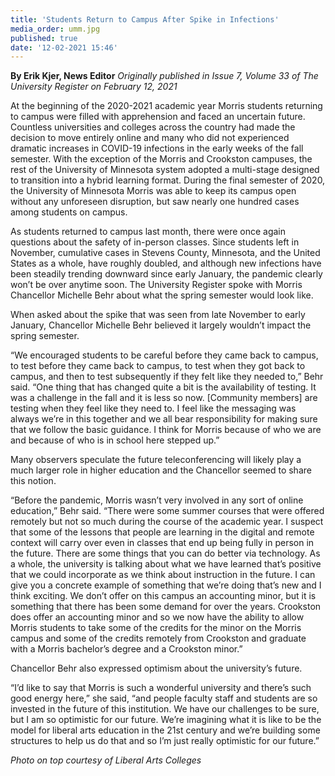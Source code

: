 ```yaml
---
title: 'Students Return to Campus After Spike in Infections'
media_order: umm.jpg
published: true
date: '12-02-2021 15:46'
---
```


**By Erik Kjer, News Editor** _Originally published in Issue 7, Volume 33 of The University Register on February 12, 2021_

At the beginning of the 2020-2021 academic year Morris students returning to campus were filled with apprehension and faced an uncertain future. Countless universities and colleges across the country had made the decision to move entirely online and many who did not experienced dramatic increases in COVID-19 infections in the early weeks of the fall semester. With the exception of the Morris and Crookston campuses, the rest of the University of Minnesota system adopted a multi-stage designed to transition into a hybrid learning format. During the final semester of 2020, the University of Minnesota Morris was able to keep its campus open without any unforeseen disruption, but saw nearly one hundred cases among students on campus.

As students returned to campus last month, there were once again questions about the safety of in-person classes. Since students left in November, cumulative cases in Stevens County, Minnesota, and the United States as a whole, have roughly doubled, and although new infections have been steadily trending downward since early January, the pandemic clearly won’t be over anytime soon. The University Register spoke with Morris Chancellor Michelle Behr about what the spring semester would look like.

When asked about the spike that was seen from late November to early January, Chancellor Michelle Behr believed it largely wouldn’t impact the spring semester. 

“We encouraged students to be careful before they came back to campus, to test before they came back to campus, to test when they got back to campus, and then to test subsequently if they felt like they needed to,” Behr said. “One thing that has changed quite a bit is the availability of testing. It was a challenge in the fall and it is less so now. [Community members] are testing when they feel like they need to. I feel like the messaging was always we’re in this together and we all bear responsibility for making sure that we follow the basic guidance. I think for Morris because of who we are and because of who is in school here stepped up.”

Many observers speculate the future teleconferencing will likely play a much larger role in higher education and the Chancellor seemed to share this notion.

“Before the pandemic, Morris wasn’t very involved in any sort of online education,” Behr said. “There were some summer courses that were offered remotely but not so much during the course of the academic year. I suspect that some of the lessons that people are learning in the digital and remote context will carry over even in classes that end up being fully in person in the future. There are some things that you can do better via technology. As a whole, the university is talking about what we have learned that’s positive that we could incorporate as we think about instruction in the future. I can give you a concrete example of something that we’re doing that’s new and I think exciting. We don’t offer on this campus an accounting minor, but it is something that there has been some demand for over the years. Crookston does offer an accounting minor and so we now have the ability to allow Morris students to take some of the credits for the minor on the Morris campus and some of the credits remotely from Crookston and graduate with a Morris bachelor’s degree and a Crookston minor.”

Chancellor Behr also expressed optimism about the university’s future.

“I’d like to say that Morris is such a wonderful university and there’s such good energy here,” she said, “and people faculty staff and students are so invested in the future of this institution. We have our challenges to be sure, but I am so optimistic for our future. We’re imagining what it is like to be the model for liberal arts education in the 21st century and we’re building some structures to help us do that and so I’m just really optimistic
for our future.”

_Photo on top courtesy of Liberal Arts Colleges_